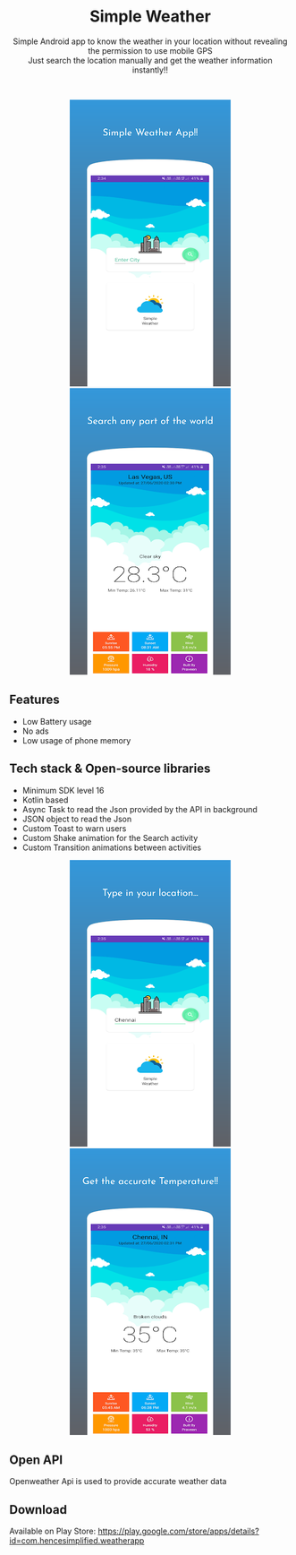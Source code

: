 <h1 align="center">Simple Weather</h1>

<p align="center">  
  Simple Android app to know the weather in your location without revealing the permission to use mobile GPS</br>
  Just search the location manually and get the weather information instantly!!</br>
</p>
</br>
<p align="center">
  <img src="/screenshots/weatherApp1.png"/>
  <img src="https://raw.githubusercontent.com/praveen05git/SimpleWeather/master/screenshots/weatherApp4.png"/>
</p>

## Features
- Low Battery usage
- No ads
- Low usage of phone memory</br>

## Tech stack & Open-source libraries
- Minimum SDK level 16
- Kotlin based
- Async Task to read the Json provided by the API in background
- JSON object to read the Json
- Custom Toast to warn users
- Custom Shake animation for the Search activity
- Custom Transition animations between activities</br>

<p align="center">
  <img src="https://raw.githubusercontent.com/praveen05git/SimpleWeather/master/screenshots/weatherApp2.png"/>
  <img src="https://raw.githubusercontent.com/praveen05git/SimpleWeather/master/screenshots/weatherApp3.png"/>
</p>

## Open API
Openweather Api is used to provide accurate weather data</br>

## Download
Available on Play Store: https://play.google.com/store/apps/details?id=com.hencesimplified.weatherapp
